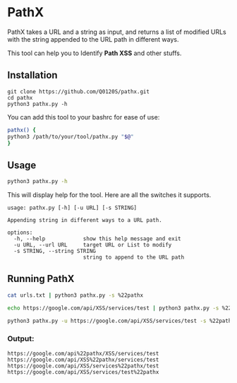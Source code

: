 # PathX
PathX takes a URL and a string as input, and returns a list of modified URLs with the string appended to the URL path in different ways.

This tool can help you to Identify **Path XSS** and other stuffs.
## Installation
```console
git clone https://github.com/Q0120S/pathx.git
cd pathx
python3 pathx.py -h
```
You can add this tool to your bashrc for ease of use:
```bash
pathx() {                  
python3 /path/to/your/tool/pathx.py "$@"
}
```
## Usage
```bash
python3 pathx.py -h
```
This will display help for the tool. Here are all the switches it supports.
```console
usage: pathx.py [-h] [-u URL] [-s STRING]

Appending string in different ways to a URL path.

options:
  -h, --help            show this help message and exit
  -u URL, --url URL     target URL or List to modify
  -s STRING, --string STRING
                        string to append to the URL path
```
## Running PathX
```bash
cat urls.txt | python3 pathx.py -s %22pathx
```
```bash
echo https://google.com/api/XSS/services/test | python3 pathx.py -s %22pathx
```
```bash
python3 pathx.py -u https://google.com/api/XSS/services/test -s %22pathx
```
### Output:
```console
https://google.com/api%22pathx/XSS/services/test
https://google.com/api/XSS%22pathx/services/test
https://google.com/api/XSS/services%22pathx/test
https://google.com/api/XSS/services/test%22pathx
```
